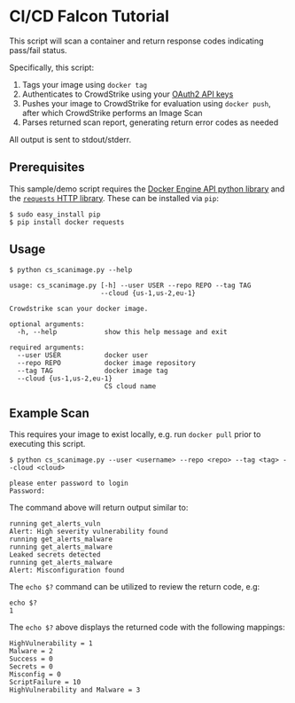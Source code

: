 # CI/CD Falcon Tutorial

This script will scan a container and return response codes indicating pass/fail status.

Specifically, this script:
1. Tags your image using ``docker tag``
2. Authenticates to CrowdStrike using your [OAuth2 API keys](https://falcon.crowdstrike.com/support/api-clients-and-keys)
3. Pushes your image to CrowdStrike for evaluation using ``docker push``, after which CrowdStrike performs an Image Scan
4. Parses returned scan report, generating return error codes as needed

All output is sent to stdout/stderr.


## Prerequisites
This sample/demo script requires the [Docker Engine API python library](https://pypi.org/project/docker/) and the [``requests`` HTTP library](https://pypi.org/project/requests/). These can be installed via ``pip``:

```shell
$ sudo easy_install pip
$ pip install docker requests
```

## Usage
```shell
$ python cs_scanimage.py --help

usage: cs_scanimage.py [-h] --user USER --repo REPO --tag TAG
                       --cloud {us-1,us-2,eu-1}

Crowdstrike scan your docker image.

optional arguments:
  -h, --help            show this help message and exit

required arguments:
  --user USER           docker user
  --repo REPO           docker image repository
  --tag TAG             docker image tag
  --cloud {us-1,us-2,eu-1}
                        CS cloud name
```

## Example Scan
This requires your image to exist locally, e.g. run ``docker pull`` prior to executing this script.

```shell
$ python cs_scanimage.py --user <username> --repo <repo> --tag <tag> --cloud <cloud>

please enter password to login
Password:
```

The command above will return output similar to:

```shell
running get_alerts_vuln
Alert: High severity vulnerability found
running get_alerts_malware
running get_alerts_malware
Leaked secrets detected
running get_alerts_malware
Alert: Misconfiguration found
```

The ```echo $?``` command can be utilized to review the return code, e.g:
```shell 
echo $?
1
```

The ```echo $?``` above displays the returned code with the following mappings:
```shell
HighVulnerability = 1
Malware = 2
Success = 0
Secrets = 0
Misconfig = 0
ScriptFailure = 10
HighVulnerability and Malware = 3
```
